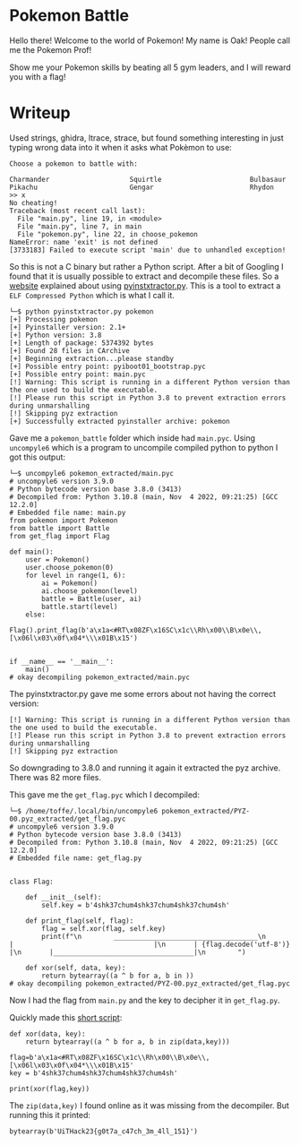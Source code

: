 # Pokemon Battle

Hello there!
Welcome to the world of Pokemon!
My name is Oak!
People call me the Pokemon Prof!

Show me your Pokemon skills by beating all 5 gym leaders, and I will reward you with a flag!

# Writeup

Used strings, ghidra, ltrace, strace, but found something interesting in just typing wrong data into it when it asks what Pokèmon to use:

```
Choose a pokemon to battle with:

Charmander                    Squirtle                      Bulbasaur
Pikachu                       Gengar                        Rhydon
>> x
No cheating!
Traceback (most recent call last):
  File "main.py", line 19, in <module>
  File "main.py", line 7, in main
  File "pokemon.py", line 22, in choose_pokemon
NameError: name 'exit' is not defined
[3733183] Failed to execute script 'main' due to unhandled exception!
```

So this is not a C binary but rather a Python script. After a bit of Googling I found that it is usually possible to extract and decompile these files. So a [website](https://book.hacktricks.xyz/generic-methodologies-and-resources/basic-forensic-methodology/specific-software-file-type-tricks/.pyc) explained about using [pyinstxtractor.py](https://raw.githubusercontent.com/extremecoders-re/pyinstxtractor/master/pyinstxtractor.py). This is a tool to extract a `ELF Compressed Python` which is what I call it.

```
└─$ python pyinstxtractor.py pokemon
[+] Processing pokemon
[+] Pyinstaller version: 2.1+
[+] Python version: 3.8
[+] Length of package: 5374392 bytes
[+] Found 28 files in CArchive
[+] Beginning extraction...please standby
[+] Possible entry point: pyiboot01_bootstrap.pyc
[+] Possible entry point: main.pyc
[!] Warning: This script is running in a different Python version than the one used to build the executable.
[!] Please run this script in Python 3.8 to prevent extraction errors during unmarshalling
[!] Skipping pyz extraction
[+] Successfully extracted pyinstaller archive: pokemon
```

Gave me a `pokemon_battle` folder which inside had `main.pyc`. Using `uncompyle6` which is a program to uncompile compiled python to python I got this output:

```
└─$ uncompyle6 pokemon_extracted/main.pyc
# uncompyle6 version 3.9.0
# Python bytecode version base 3.8.0 (3413)
# Decompiled from: Python 3.10.8 (main, Nov  4 2022, 09:21:25) [GCC 12.2.0]
# Embedded file name: main.py
from pokemon import Pokemon
from battle import Battle
from get_flag import Flag

def main():
    user = Pokemon()
    user.choose_pokemon(0)
    for level in range(1, 6):
        ai = Pokemon()
        ai.choose_pokemon(level)
        battle = Battle(user, ai)
        battle.start(level)
    else:
        Flag().print_flag(b'a\x1a<#RT\x08ZF\x16SC\x1c\\Rh\x00\\B\x0e\\,[\x06l\x03\x0f\x04*\\\x01B\x15')


if __name__ == '__main__':
    main()
# okay decompiling pokemon_extracted/main.pyc
```

The pyinstxtractor.py gave me some errors about not having the correct version:

```
[!] Warning: This script is running in a different Python version than the one used to build the executable.
[!] Please run this script in Python 3.8 to prevent extraction errors during unmarshalling
[!] Skipping pyz extraction
```

So downgrading to 3.8.0 and running it again it extracted the pyz archive. There was 82 more files.

This gave me the `get_flag.pyc` which I decompiled:

```
└─$ /home/toffe/.local/bin/uncompyle6 pokemon_extracted/PYZ-00.pyz_extracted/get_flag.pyc
# uncompyle6 version 3.9.0
# Python bytecode version base 3.8.0 (3413)
# Decompiled from: Python 3.10.8 (main, Nov  4 2022, 09:21:25) [GCC 12.2.0]
# Embedded file name: get_flag.py


class Flag:

    def __init__(self):
        self.key = b'4shk37chum4shk37chum4shk37chum4sh'

    def print_flag(self, flag):
        flag = self.xor(flag, self.key)
        print(f"\n        ____________________________________\n       |                                   |\n       | {flag.decode('utf-8')} |\n       |___________________________________|\n        ")

    def xor(self, data, key):
        return bytearray((a ^ b for a, b in ))
# okay decompiling pokemon_extracted/PYZ-00.pyz_extracted/get_flag.pyc
```

Now I had the flag from `main.py` and the key to decipher it in `get_flag.py`. 

Quickly made this [short script](decipher.py):

```
def xor(data, key):
    return bytearray((a ^ b for a, b in zip(data,key)))

flag=b'a\x1a<#RT\x08ZF\x16SC\x1c\\Rh\x00\\B\x0e\\,[\x06l\x03\x0f\x04*\\\x01B\x15'
key = b'4shk37chum4shk37chum4shk37chum4sh'

print(xor(flag,key))
```

The `zip(data,key)` I found online as it was missing from the decompiler. But running this it printed:

```
bytearray(b'UiTHack23{g0t7a_c47ch_3m_4ll_151}')
```